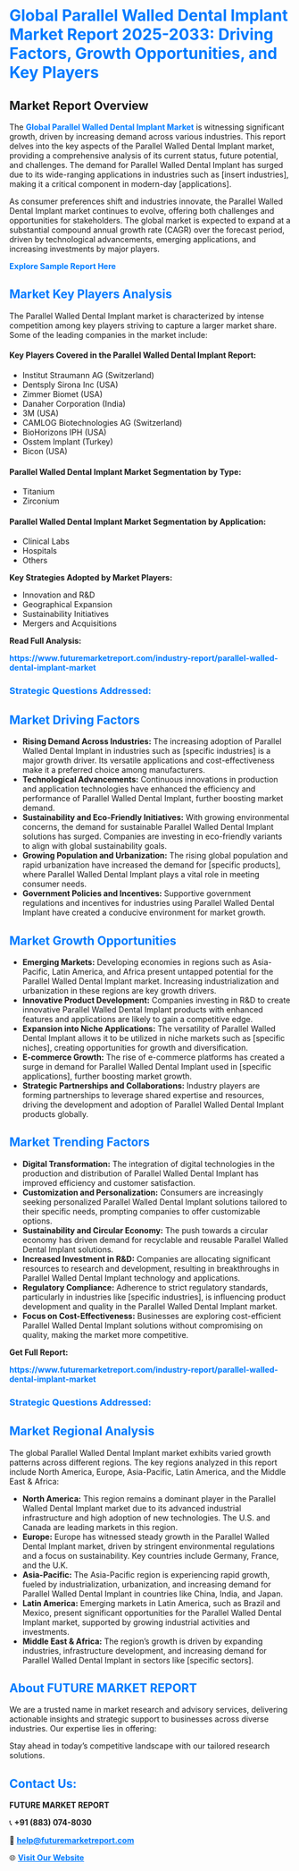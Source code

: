 <h1 style="color: #007BFF;">Global Parallel Walled Dental Implant Market Report 2025-2033: Driving Factors, Growth Opportunities, and Key Players</h1>

<section id="overview">
<h2>Market Report Overview</h2>
<p>The <a href="https://www.futuremarketreport.com/industry-report/parallel-walled-dental-implant-market" style="color: #007BFF; text-decoration: none;"><strong>Global Parallel Walled Dental Implant Market</strong></a> is witnessing significant growth, driven by increasing demand across various industries. This report delves into the key aspects of the Parallel Walled Dental Implant market, providing a comprehensive analysis of its current status, future potential, and challenges. The demand for Parallel Walled Dental Implant has surged due to its wide-ranging applications in industries such as [insert industries], making it a critical component in modern-day [applications].</p>
<p>As consumer preferences shift and industries innovate, the Parallel Walled Dental Implant market continues to evolve, offering both challenges and opportunities for stakeholders. The global market is expected to expand at a substantial compound annual growth rate (CAGR) over the forecast period, driven by technological advancements, emerging applications, and increasing investments by major players.</p>
</section>

<section id="overview">
<p><a href="https://www.futuremarketreport.com/request-sample/reportId=99230" style="color: #007BFF; text-decoration: none;"><strong>Explore Sample Report Here</strong></a></p>
</section>

<section id="key-players">
<h2 style="color: #007BFF;">Market Key Players Analysis</h2>
<p>The Parallel Walled Dental Implant market is characterized by intense competition among key players striving to capture a larger market share. Some of the leading companies in the market include:</p>
<h4>Key Players Covered in the Parallel Walled Dental Implant Report:</h4>
<ul><li>Institut Straumann AG (Switzerland)</li><li>Dentsply Sirona Inc (USA)</li><li>Zimmer Biomet (USA)</li><li>Danaher Corporation (India)</li><li>3M (USA)</li><li>CAMLOG Biotechnologies AG (Switzerland)</li><li>BioHorizons IPH (USA)</li><li>Osstem Implant (Turkey)</li><li>Bicon (USA)</li></ul>
<h4>Parallel Walled Dental Implant Market Segmentation by Type:</h4>
<ul><li>Titanium</li><li>Zirconium</li></ul>

<h4>Parallel Walled Dental Implant Market Segmentation by Application:</h4>
<ul><li>Clinical Labs</li><li>Hospitals</li><li>Others</li></ul>
<p><strong>Key Strategies Adopted by Market Players:</strong></p>
<ul>
<li>Innovation and R&D</li>
<li>Geographical Expansion</li>
<li>Sustainability Initiatives</li>
<li>Mergers and Acquisitions</li>
</ul>
</section>

<section>
<p><strong>Read Full Analysis: </strong></p><a href="https://www.futuremarketreport.com/industry-report/parallel-walled-dental-implant-market" style="color: #007BFF; text-decoration: none;"><strong>https://www.futuremarketreport.com/industry-report/parallel-walled-dental-implant-market</strong></a>
<h3 style="color: #007BFF;">Strategic Questions Addressed:</h3>
</section>

<section id="driving-factors">
<h2 style="color: #007BFF;">Market Driving Factors</h2>
<ul>
<li><strong>Rising Demand Across Industries:</strong> The increasing adoption of Parallel Walled Dental Implant in industries such as [specific industries] is a major growth driver. Its versatile applications and cost-effectiveness make it a preferred choice among manufacturers.</li>
<li><strong>Technological Advancements:</strong> Continuous innovations in production and application technologies have enhanced the efficiency and performance of Parallel Walled Dental Implant, further boosting market demand.</li>
<li><strong>Sustainability and Eco-Friendly Initiatives:</strong> With growing environmental concerns, the demand for sustainable Parallel Walled Dental Implant solutions has surged. Companies are investing in eco-friendly variants to align with global sustainability goals.</li>
<li><strong>Growing Population and Urbanization:</strong> The rising global population and rapid urbanization have increased the demand for [specific products], where Parallel Walled Dental Implant plays a vital role in meeting consumer needs.</li>
<li><strong>Government Policies and Incentives:</strong> Supportive government regulations and incentives for industries using Parallel Walled Dental Implant have created a conducive environment for market growth.</li>
</ul>
</section>

<section id="growth-opportunities">
<h2 style="color: #007BFF;">Market Growth Opportunities</h2>
<ul>
<li><strong>Emerging Markets:</strong> Developing economies in regions such as Asia-Pacific, Latin America, and Africa present untapped potential for the Parallel Walled Dental Implant market. Increasing industrialization and urbanization in these regions are key growth drivers.</li>
<li><strong>Innovative Product Development:</strong> Companies investing in R&D to create innovative Parallel Walled Dental Implant products with enhanced features and applications are likely to gain a competitive edge.</li>
<li><strong>Expansion into Niche Applications:</strong> The versatility of Parallel Walled Dental Implant allows it to be utilized in niche markets such as [specific niches], creating opportunities for growth and diversification.</li>
<li><strong>E-commerce Growth:</strong> The rise of e-commerce platforms has created a surge in demand for Parallel Walled Dental Implant used in [specific applications], further boosting market growth.</li>
<li><strong>Strategic Partnerships and Collaborations:</strong> Industry players are forming partnerships to leverage shared expertise and resources, driving the development and adoption of Parallel Walled Dental Implant products globally.</li>
</ul>
</section>

<section id="trending-factors">
<h2 style="color: #007BFF;">Market Trending Factors</h2>
<ul>
<li><strong>Digital Transformation:</strong> The integration of digital technologies in the production and distribution of Parallel Walled Dental Implant has improved efficiency and customer satisfaction.</li>
<li><strong>Customization and Personalization:</strong> Consumers are increasingly seeking personalized Parallel Walled Dental Implant solutions tailored to their specific needs, prompting companies to offer customizable options.</li>
<li><strong>Sustainability and Circular Economy:</strong> The push towards a circular economy has driven demand for recyclable and reusable Parallel Walled Dental Implant solutions.</li>
<li><strong>Increased Investment in R&D:</strong> Companies are allocating significant resources to research and development, resulting in breakthroughs in Parallel Walled Dental Implant technology and applications.</li>
<li><strong>Regulatory Compliance:</strong> Adherence to strict regulatory standards, particularly in industries like [specific industries], is influencing product development and quality in the Parallel Walled Dental Implant market.</li>
<li><strong>Focus on Cost-Effectiveness:</strong> Businesses are exploring cost-efficient Parallel Walled Dental Implant solutions without compromising on quality, making the market more competitive.</li>
</ul>
</section>

<section>
<p><strong>Get Full Report: </strong></p><a href="https://www.futuremarketreport.com/industry-report/parallel-walled-dental-implant-market" style="color: #007BFF; text-decoration: none;"><strong>https://www.futuremarketreport.com/industry-report/parallel-walled-dental-implant-market</strong></a>
<h3 style="color: #007BFF;">Strategic Questions Addressed:</h3>
</section>


<section id="regional-analysis">
<h2 style="color: #007BFF;">Market Regional Analysis</h2>
<p>The global Parallel Walled Dental Implant market exhibits varied growth patterns across different regions. The key regions analyzed in this report include North America, Europe, Asia-Pacific, Latin America, and the Middle East & Africa:</p>
<ul>
<li><strong>North America:</strong> This region remains a dominant player in the Parallel Walled Dental Implant market due to its advanced industrial infrastructure and high adoption of new technologies. The U.S. and Canada are leading markets in this region.</li>
<li><strong>Europe:</strong> Europe has witnessed steady growth in the Parallel Walled Dental Implant market, driven by stringent environmental regulations and a focus on sustainability. Key countries include Germany, France, and the U.K.</li>
<li><strong>Asia-Pacific:</strong> The Asia-Pacific region is experiencing rapid growth, fueled by industrialization, urbanization, and increasing demand for Parallel Walled Dental Implant in countries like China, India, and Japan.</li>
<li><strong>Latin America:</strong> Emerging markets in Latin America, such as Brazil and Mexico, present significant opportunities for the Parallel Walled Dental Implant market, supported by growing industrial activities and investments.</li>
<li><strong>Middle East & Africa:</strong> The region’s growth is driven by expanding industries, infrastructure development, and increasing demand for Parallel Walled Dental Implant in sectors like [specific sectors].</li>
</ul>
</section>

<footer>
<h2 style="color: #007BFF;">About FUTURE MARKET REPORT</h2>
<p>We are a trusted name in market research and advisory services, delivering actionable insights and strategic support to businesses across diverse industries. Our expertise lies in offering:</p>

<p>Stay ahead in today’s competitive landscape with our tailored research solutions.</p>

<h2 style="color: #007BFF;">Contact Us:</h2>
<p><strong>FUTURE MARKET REPORT</strong></p>
<p>📞 <strong>+91 (883) 074-8030</strong></p>
<p>📧 <strong><a href="mailto:help@futuremarketreport.com" style="color: #007BFF;">help@futuremarketreport.com</a></strong></p>
<p>🌐 <strong><a href="https://www.futuremarketreport.com/" style="color: #007BFF;">Visit Our Website</a></strong></p>
</footer>